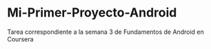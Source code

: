 # Mi-Primer-Proyecto-Android
Tarea correspondiente a la semana 3 de Fundamentos de Android en Coursera
